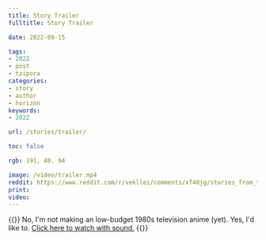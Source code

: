 ```yaml
---
title: Story Trailer
fulltitle: Story Trailer

date: 2022-09-15

tags: 
- 2022
- post
- tzipora
categories:
- story
- author
- horizon
keywords:
- 2022

url: /stories/trailer/

toc: false

rgb: 191, 40, 94

image: /video/trailer.mp4
reddit: https://www.reddit.com/r/vekllei/comments/xf40jg/stories_from_the_horizon_trailer/
print:
video:
---
```

{{<hint caption>}}
No, I'm not making an low-budget 1980s television anime (yet). Yes, I'd like to. [Click here to watch with sound.](/video/trailer.mp4/)
{{</hint>}}